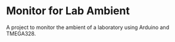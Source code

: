 # Monitor for Lab Ambient
A project to monitor the ambient of a laboratory using Arduino and TMEGA328.
